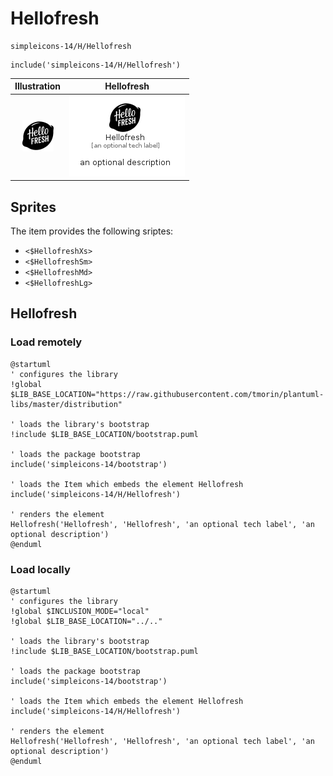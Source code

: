 # Hellofresh


```text
simpleicons-14/H/Hellofresh
```

```text
include('simpleicons-14/H/Hellofresh')
```



| Illustration | Hellofresh |
| :---: | :---: |
| ![illustration for Illustration](../../simpleicons-14/H/Hellofresh.png) | ![illustration for Hellofresh](../../simpleicons-14/H/Hellofresh.Local.png) |



## Sprites
The item provides the following sriptes:

- `<$HellofreshXs>`
- `<$HellofreshSm>`
- `<$HellofreshMd>`
- `<$HellofreshLg>`





## Hellofresh

### Load remotely
```plantuml
@startuml
' configures the library
!global $LIB_BASE_LOCATION="https://raw.githubusercontent.com/tmorin/plantuml-libs/master/distribution"

' loads the library's bootstrap
!include $LIB_BASE_LOCATION/bootstrap.puml

' loads the package bootstrap
include('simpleicons-14/bootstrap')

' loads the Item which embeds the element Hellofresh
include('simpleicons-14/H/Hellofresh')

' renders the element
Hellofresh('Hellofresh', 'Hellofresh', 'an optional tech label', 'an optional description')
@enduml
```

### Load locally
```plantuml
@startuml
' configures the library
!global $INCLUSION_MODE="local"
!global $LIB_BASE_LOCATION="../.."

' loads the library's bootstrap
!include $LIB_BASE_LOCATION/bootstrap.puml

' loads the package bootstrap
include('simpleicons-14/bootstrap')

' loads the Item which embeds the element Hellofresh
include('simpleicons-14/H/Hellofresh')

' renders the element
Hellofresh('Hellofresh', 'Hellofresh', 'an optional tech label', 'an optional description')
@enduml
```

